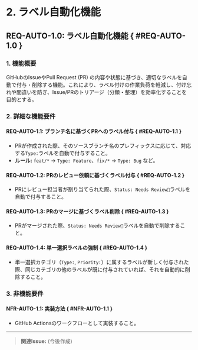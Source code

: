 # 2. ラベル自動化機能

## REQ-AUTO-1.0: ラベル自動化機能 { #REQ-AUTO-1.0 }

### 1. 機能概要

GitHubのIssueやPull Request
(PR) の内容や状態に基づき、適切なラベルを自動で付与・削除する機能。これにより、ラベル付けの作業負荷を軽減し、付け忘れや間違いを防ぎ、Issue/PRのトリアージ（分類・整理）を効率化することを目的とする。

### 2. 詳細な機能要件

#### REQ-AUTO-1.1: ブランチ名に基づくPRへのラベル付与 { #REQ-AUTO-1.1 }

- PRが作成された際、そのソースブランチ名のプレフィックスに応じて、対応する`Type:`ラベルを自動で付与すること。
- **ルール:** `feat/*` → `Type: Feature`、`fix/*` → `Type: Bug` など。

#### REQ-AUTO-1.2: PRのレビュー依頼に基づくラベル付与 { #REQ-AUTO-1.2 }

- PRにレビュー担当者が割り当てられた際、`Status: Needs Review👀`ラベルを自動で付与すること。

#### REQ-AUTO-1.3: PRのマージに基づくラベル削除 { #REQ-AUTO-1.3 }

- PRがマージされた際、`Status: Needs Review👀`ラベルを自動で削除すること。

#### REQ-AUTO-1.4: 単一選択ラベルの強制 { #REQ-AUTO-1.4 }

- 単一選択カテゴリ（`Type:`,
  `Priority:`）に属するラベルが新しく付与された際、同じカテゴリの他のラベルが既に付与されていれば、それを自動的に削除すること。

### 3. 非機能要件

#### NFR-AUTO-1.1: 実装方法 { #NFR-AUTO-1.1 }

- GitHub Actionsのワークフローとして実装すること。

---

> **関連Issue:** (今後作成)
